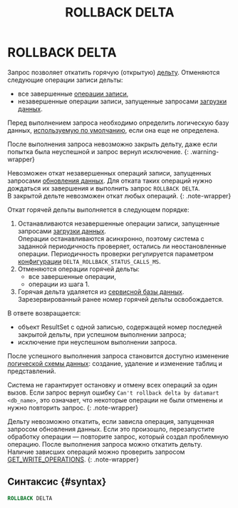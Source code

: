 ﻿---
layout: default
title: ROLLBACK DELTA
nav_order: 41
parent: Запросы SQL+
grand_parent: Справочная информация
has_children: false
has_toc: false
---

# ROLLBACK DELTA

Запрос позволяет откатить горячую (открытую) [дельту](../../../overview/main_concepts/delta/delta.md).
Отменяются следующие операции записи дельты:
* все завершенные [операции записи](../../../overview/main_concepts/write_operation/write_operation.md),
* незавершенные операции записи, запущенные запросами [загрузки данных](../../../working_with_system/data_upload/data_upload.md).

Перед выполнением запроса необходимо определить логическую базу данных,
[используемую по умолчанию](../../../working_with_system/other_features/default_db_set-up/default_db_set-up.md),
если она еще не определена.

После выполнения запроса невозможно закрыть дельту, даже если попытка была неуспешной и запрос вернул исключение.
{: .warning-wrapper}

Невозможен откат незавершенных операций записи, запущенных запросами [обновления данных](../../../working_with_system/data_update/data_update.md). 
Для отката таких операций нужно дождаться их завершения и выполнить запрос `ROLLBACK DELTA`.
<br>В закрытой дельте невозможен откат любых операций.
{: .note-wrapper}

Откат горячей дельты выполняется в следующем порядке:
1. Останавливаются незавершенные операции записи, запущенные запросами [загрузки данных](../../../working_with_system/data_upload/data_upload.md).
   <br>Операции останавливаются асинхронно, поэтому система с заданной периодичность проверяет, остались ли неостановленные операции. 
   Периодичность проверки регулируется параметром [конфигурации](../../../maintenance/configuration/system/system.md) 
   `DELTA_ROLLBACK_STATUS_CALLS_MS`.
2. Отменяются операции горячей дельты: 
   * все завершенные операции,
   * операции из шага 1.
3. Горячая дельта удаляется из [сервисной базы данных](../../../overview/main_concepts/service_db/service_db.md). 
   Зарезервированный ранее номер горячей дельты освобождается.

В ответе возвращается:
*   объект ResultSet c одной записью, содержащей номер последней закрытой дельты, при успешном выполнении
    запроса;
*   исключение при неуспешном выполнении запроса.

После успешного выполнения запроса становится доступно изменение [логической схемы данных](../../../overview/main_concepts/logical_schema/logical_schema.md):
создание, удаление и изменение таблиц и представлений.

Система не гарантирует остановку и отмену всех операций за один вызов. Если запрос вернул ошибку 
`Can't rollback delta by datamart <db_name>`, это означает, что некоторые операции не были отменены и нужно повторить запрос.
{: .note-wrapper}

Дельту невозможно откатить, если зависла операция, запущенная запросом обновления данных. Если это произошло, 
перезапустите обработку операции — повторите запрос, который создал проблемную операцию. После выполнения запроса 
можно откатить дельту.
<br>Наличие зависших операций можно проверить запросом [GET_WRITE_OPERATIONS](../GET_WRITE_OPERATIONS/GET_WRITE_OPERATIONS.md).
{: .note-wrapper}

## Синтаксис {#syntax}

```sql
ROLLBACK DELTA
```
